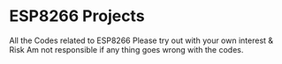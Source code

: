# ESP8266 Projects
All the Codes related to ESP8266
Please try out with your own interest & Risk
Am not responsible if any thing goes wrong with the codes.
